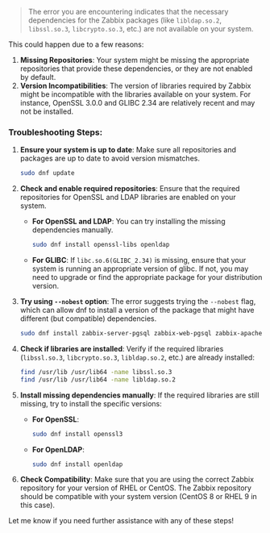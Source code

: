 > The error you are encountering indicates that the necessary dependencies for the Zabbix packages (like `libldap.so.2`, `libssl.so.3`, `libcrypto.so.3`, etc.) are not available on your system.

This could happen due to a few reasons:

1. **Missing Repositories**: Your system might be missing the appropriate repositories that provide these dependencies, or they are not enabled by default.
2. **Version Incompatibilities**: The version of libraries required by Zabbix might be incompatible with the libraries available on your system. For instance, OpenSSL 3.0.0 and GLIBC 2.34 are relatively recent and may not be installed.

### Troubleshooting Steps:

1. **Ensure your system is up to date**: Make sure all repositories and packages are up to date to avoid version mismatches.
   ```bash
   sudo dnf update
   ```

2. **Check and enable required repositories**: Ensure that the required repositories for OpenSSL and LDAP libraries are enabled on your system.
   
   - **For OpenSSL and LDAP**:
     You can try installing the missing dependencies manually.
     ```bash
     sudo dnf install openssl-libs openldap
     ```
   
   - **For GLIBC**:
     If `libc.so.6(GLIBC_2.34)` is missing, ensure that your system is running an appropriate version of glibc. If not, you may need to upgrade or find the appropriate package for your distribution version.

3. **Try using `--nobest` option**: The error suggests trying the `--nobest` flag, which can allow dnf to install a version of the package that might have different (but compatible) dependencies.
   ```bash
   sudo dnf install zabbix-server-pgsql zabbix-web-pgsql zabbix-apache-conf zabbix-sql-scripts zabbix-selinux-policy zabbix-agent --nobest
   ```

4. **Check if libraries are installed**: Verify if the required libraries (`libssl.so.3`, `libcrypto.so.3`, `libldap.so.2`, etc.) are already installed:
   ```bash
   find /usr/lib /usr/lib64 -name libssl.so.3
   find /usr/lib /usr/lib64 -name libldap.so.2
   ```

5. **Install missing dependencies manually**: If the required libraries are still missing, try to install the specific versions:
   - **For OpenSSL**:
     ```bash
     sudo dnf install openssl3
     ```
   - **For OpenLDAP**:
     ```bash
     sudo dnf install openldap
     ```

6. **Check Compatibility**: Make sure that you are using the correct Zabbix repository for your version of RHEL or CentOS. The Zabbix repository should be compatible with your system version (CentOS 8 or RHEL 9 in this case).

Let me know if you need further assistance with any of these steps!

